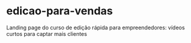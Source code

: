 # edicao-para-vendas
Landing page do curso de edição rápida para empreendedores: vídeos curtos para captar mais clientes
